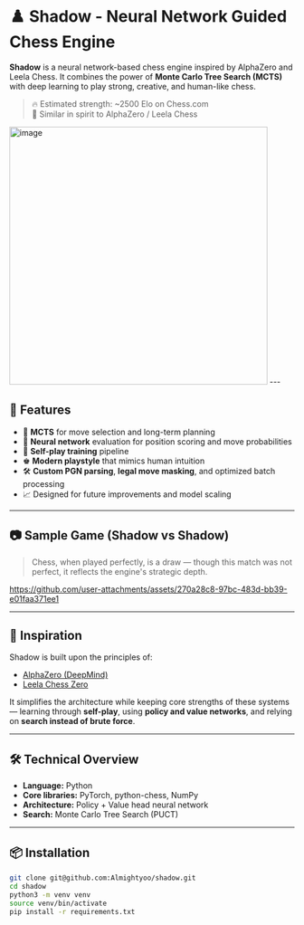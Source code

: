 # ♟️ Shadow - Neural Network Guided Chess Engine

**Shadow** is a neural network-based chess engine inspired by AlphaZero and Leela Chess. It combines the power of **Monte Carlo Tree Search (MCTS)** with deep learning to play strong, creative, and human-like chess.

> 🔥 Estimated strength: ~2500 Elo on Chess.com  
> 🧠 Similar in spirit to AlphaZero / Leela Chess


<img width="456" alt="image" src="https://github.com/user-attachments/assets/9b3831c0-4f9c-4fcd-a298-ba4fdc237bb0" />
---

## 🚀 Features

- 🌲 **MCTS** for move selection and long-term planning
- 🧠 **Neural network** evaluation for position scoring and move probabilities
- 🔁 **Self-play training** pipeline
- ♚ **Modern playstyle** that mimics human intuition
- 🛠️ **Custom PGN parsing**, **legal move masking**, and optimized batch processing
- 📈 Designed for future improvements and model scaling

---

## 📷 Sample Game (Shadow vs Shadow)

> Chess, when played perfectly, is a draw — though this match was not perfect, it reflects the engine's strategic depth.


https://github.com/user-attachments/assets/270a28c8-97bc-483d-bb39-e01faa371ee1







---

## 🧬 Inspiration

Shadow is built upon the principles of:
- [AlphaZero (DeepMind)](https://deepmind.com/research/highlighted-research/alphago)
- [Leela Chess Zero](https://lichess.org/team/lc0-leela-chess-zero)

It simplifies the architecture while keeping core strengths of these systems — learning through **self-play**, using **policy and value networks**, and relying on **search instead of brute force**.

---

## 🛠️ Technical Overview

- **Language:** Python
- **Core libraries:** PyTorch, python-chess, NumPy
- **Architecture:** Policy + Value head neural network
- **Search:** Monte Carlo Tree Search (PUCT)

---

## 📦 Installation

```bash
git clone git@github.com:Almightyoo/shadow.git
cd shadow
python3 -m venv venv
source venv/bin/activate
pip install -r requirements.txt

